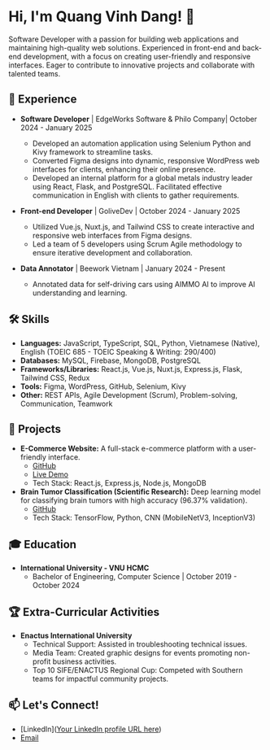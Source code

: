 # Hi, I'm Quang Vinh Dang! 👋

Software Developer with a passion for building web applications and maintaining high-quality web solutions. Experienced in front-end and back-end development, with a focus on creating user-friendly and responsive interfaces. Eager to contribute to innovative projects and collaborate with talented teams.

## 💼 Experience

*   **Software Developer** | EdgeWorks Software & Philo Company| October 2024 - January 2025
    *   Developed an automation application using Selenium Python and Kivy framework to streamline tasks.
    *   Converted Figma designs into dynamic, responsive WordPress web interfaces for clients, enhancing their online presence.
    *   Developed an internal platform for a global metals industry leader using React, Flask, and PostgreSQL. Facilitated effective communication in English with clients to gather requirements.

*   **Front-end Developer** | GoliveDev  | October 2024 - January 2025
    *   Utilized Vue.js, Nuxt.js, and Tailwind CSS to create interactive and responsive web interfaces from Figma designs.
    *   Led a team of 5 developers using Scrum Agile methodology to ensure iterative development and collaboration.

*   **Data Annotator** | Beework Vietnam | January 2024 - Present
    *   Annotated data for self-driving cars using AIMMO AI to improve AI understanding and learning.

## 🛠️ Skills

*   **Languages:** JavaScript, TypeScript, SQL, Python, Vietnamese (Native), English (TOEIC 685 - TOEIC Speaking & Writing: 290/400)
*   **Databases:** MySQL, Firebase, MongoDB, PostgreSQL
*   **Frameworks/Libraries:** React.js, Vue.js, Nuxt.js, Express.js, Flask, Tailwind CSS, Redux
*   **Tools:** Figma, WordPress, GitHub, Selenium, Kivy
*   **Other:** REST APIs, Agile Development (Scrum), Problem-solving, Communication, Teamwork

## 🚀 Projects

*   **E-Commerce Website:** A full-stack e-commerce platform with a user-friendly interface.
    *   [GitHub](https://github.com/DQVinhDev/e-commerce-website-)
    *   [Live Demo](https://front-end-shopping-website-three.vercel.app/)
    *   Tech Stack: React.js, Express.js, Node.js, MongoDB
*   **Brain Tumor Classification (Scientific Research):** Deep learning model for classifying brain tumors with high accuracy (96.37% validation).
    *   [GitHub](https://github.com/DQVinhDev/Combine_pretrained_model)
    *   Tech Stack: TensorFlow, Python, CNN (MobileNetV3, InceptionV3)

## 🎓 Education

*   **International University - VNU HCMC**
    *   Bachelor of Engineering, Computer Science | October 2019 - October 2024

## 🏆 Extra-Curricular Activities

*   **Enactus International University**
    *   Technical Support: Assisted in troubleshooting technical issues.
    *   Media Team: Created graphic designs for events promoting non-profit business activities.
    *   Top 10 SIFE/ENACTUS Regional Cup: Competed with Southern teams for impactful community projects.

## 📫 Let's Connect!

*   [LinkedIn]([Your LinkedIn profile URL here](https://www.linkedin.com/in/quang-vinh-903523220/))
*   [Email](dangquangvinh.work@gmail.com)
